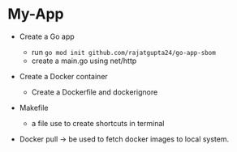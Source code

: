 # My-App

- Create a Go app
  - run `go mod init github.com/rajatgupta24/go-app-sbom`
  - create a main.go using net/http

- Create a Docker container
  - Create a Dockerfile and dockerignore

- Makefile
  - a file use to create shortcuts in terminal

- Docker pull -> be used to fetch docker images to local system.
